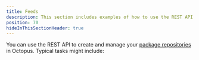 ```yaml
---
title: Feeds
description: This section includes examples of how to use the REST API to create and manage feeds in Octopus.
position: 70
hideInThisSectionHeader: true
---
```


You can use the REST API to create and manage your [package repositories](/docs/packaging-applications/package-repositories/index.md) in Octopus. Typical tasks might include:
